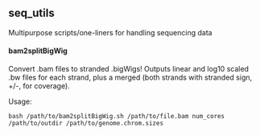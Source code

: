 ## seq_utils
Multipurpose scripts/one-liners for handling sequencing data

#### bam2splitBigWig
Convert .bam files to stranded .bigWigs! Outputs linear and log10 scaled .bw files for each strand, plus a merged (both strands with stranded sign, +/-, for coverage).

Usage:
```
bash /path/to/bam2splitBigWig.sh /path/to/file.bam num_cores /path/to/outdir /path/to/genome.chrom.sizes
```
